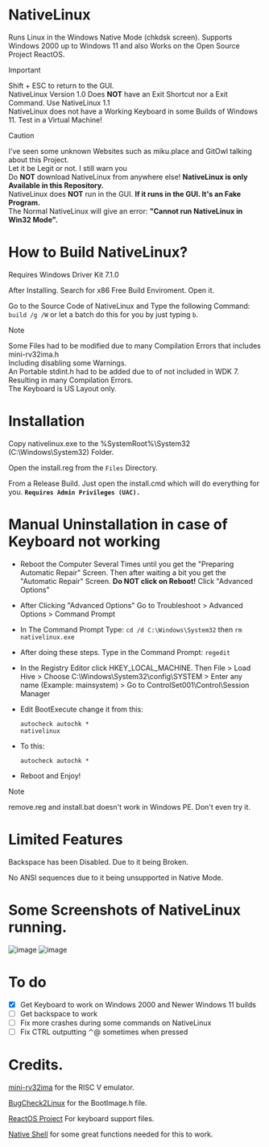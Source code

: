 # NativeLinux

Runs Linux in the Windows Native Mode (chkdsk screen). Supports Windows 2000 up to Windows 11 and also Works on the Open Source Project ReactOS.

> [!IMPORTANT]
> Shift + ESC to return to the GUI.
> <br /> NativeLinux Version 1.0 Does **NOT** have an Exit Shortcut nor a Exit Command. Use NativeLinux 1.1 
> <br /> NativeLinux does not have a Working Keyboard in some Builds of Windows 11. Test in a Virtual Machine!

> [!CAUTION]
> I've seen some unknown Websites such as miku.place and GitOwl talking about this Project.
> <br /> Let it be Legit or not. I still warn you
> <br /> Do **NOT** download NativeLinux from anywhere else! **NativeLinux is only Available in this Repository.**
> <br /> NativeLinux does **NOT** run in the GUI. **If it runs in the GUI. It's an Fake Program.**
> <br /> The Normal NativeLinux will give an error: **"Cannot run NativeLinux in Win32 Mode".**

# How to Build NativeLinux?
Requires Windows Driver Kit 7.1.0

After Installing. Search for x86 Free Build Enviroment. Open it.

Go to the Source Code of NativeLinux and Type the following Command: `build /g /W` or let a batch do this for you by just typing `b`.

> [!NOTE]
> Some Files had to be modified due to many Compilation Errors that includes mini-rv32ima.h
> <br /> Including disabling some Warnings.
> <br /> An Portable stdint.h had to be added due to of not included in WDK 7. Resulting in many Compilation Errors.
> <br /> The Keyboard is US Layout only.

# Installation

Copy nativelinux.exe to the %SystemRoot%\System32 (C:\Windows\System32) Folder.

Open the install.reg from the `Files` Directory.

From a Release Build. Just open the install.cmd which will do everything for you. **`Requires Admin Privileges (UAC).`**

# Manual Uninstallation in case of Keyboard not working

- Reboot the Computer Several Times until you get the "Preparing Automatic Repair" Screen. Then after waiting a bit you get the "Automatic Repair" Screen. **Do NOT click on Reboot!** Click "Advanced Options"

- After Clicking "Advanced Options" Go to Troubleshoot > Advanced Options > Command Prompt

- In The Command Prompt Type: `cd /d C:\Windows\System32` then `rm nativelinux.exe`


- After doing these steps. Type in the Command Prompt: `regedit`

- In the Registry Editor click HKEY_LOCAL_MACHINE. Then File > Load Hive > Choose C:\Windows\System32\config\SYSTEM > Enter any name (Example: mainsystem) > Go to ControlSet001\Control\Session Manager

- Edit BootExecute change it from this: 
  ```
  autocheck autochk *
  nativelinux
  ```
  
- To this:
  ```
  autocheck autochk *
  ```
  

- Reboot and Enjoy!

> [!NOTE]
> remove.reg and install.bat doesn't work in Windows PE. Don't even try it.

# Limited Features

Backspace has been Disabled. Due to it being Broken.

No ANSI sequences due to it being unsupported in Native Mode.

# Some Screenshots of NativeLinux running.
![image](https://github.com/LuisYeah1234-hub/NativeLinux/assets/64372171/d9f60038-0219-43ae-aa55-87d9fb8258ee)
![image](https://github.com/LuisYeah1234-hub/NativeLinux/assets/64372171/d4324a79-c9e8-450a-a458-8f183d0a0c0c)

# To do
  - [X] Get Keyboard to work on Windows 2000 and Newer Windows 11 builds
  - [ ] Get backspace to work
  - [ ] Fix more crashes during some commands on NativeLinux
  - [ ] Fix CTRL outputting ⌃@ sometimes when pressed

# Credits.
[mini-rv32ima](https://github.com/cnlohr/mini-rv32ima) for the RISC V emulator.

[BugCheck2Linux](https://github.com/NSG650/BugCheck2Linux) for the BootImage.h file.

[ReactOS Project](https://github.com/reactos/reactos) For keyboard support files.

[Native Shell](https://github.com/amdf/NativeShell) for some great functions needed for this to work.